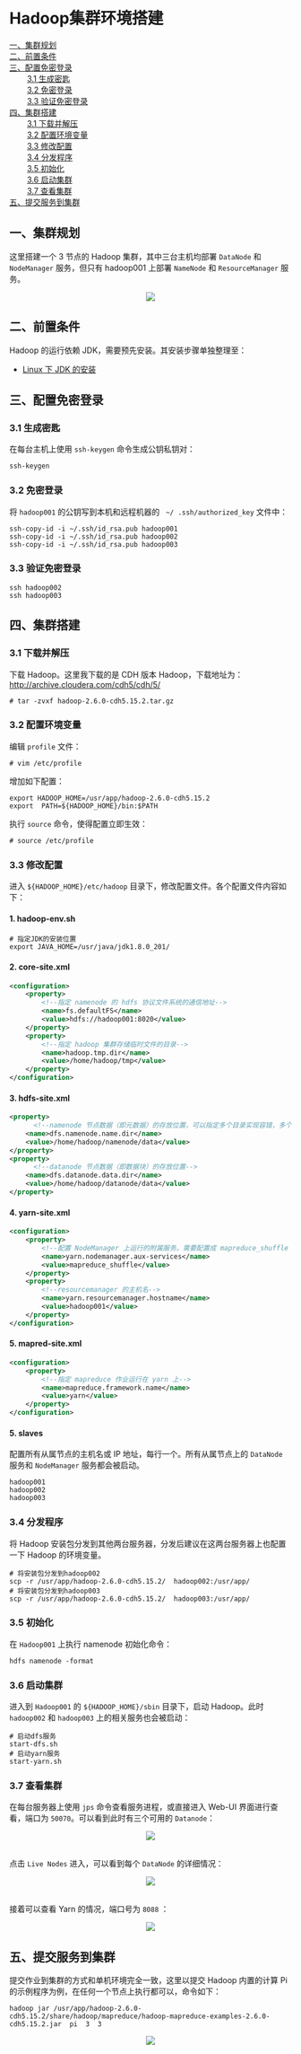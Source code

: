 # Hadoop集群环境搭建

<nav>
<a href="#一集群规划">一、集群规划</a><br/>
<a href="#二前置条件">二、前置条件</a><br/>
<a href="#三配置免密登录">三、配置免密登录</a><br/>
&nbsp;&nbsp;&nbsp;&nbsp;&nbsp;&nbsp;&nbsp;&nbsp;<a href="#31-生成密匙">3.1 生成密匙</a><br/>
&nbsp;&nbsp;&nbsp;&nbsp;&nbsp;&nbsp;&nbsp;&nbsp;<a href="#32-免密登录">3.2 免密登录</a><br/>
&nbsp;&nbsp;&nbsp;&nbsp;&nbsp;&nbsp;&nbsp;&nbsp;<a href="#33-验证免密登录">3.3 验证免密登录</a><br/>
<a href="#四集群搭建">四、集群搭建</a><br/>
&nbsp;&nbsp;&nbsp;&nbsp;&nbsp;&nbsp;&nbsp;&nbsp;<a href="#31-下载并解压">3.1 下载并解压</a><br/>
&nbsp;&nbsp;&nbsp;&nbsp;&nbsp;&nbsp;&nbsp;&nbsp;<a href="#32-配置环境变量">3.2 配置环境变量</a><br/>
&nbsp;&nbsp;&nbsp;&nbsp;&nbsp;&nbsp;&nbsp;&nbsp;<a href="#33-修改配置">3.3 修改配置</a><br/>
&nbsp;&nbsp;&nbsp;&nbsp;&nbsp;&nbsp;&nbsp;&nbsp;<a href="#34-分发程序">3.4 分发程序</a><br/>
&nbsp;&nbsp;&nbsp;&nbsp;&nbsp;&nbsp;&nbsp;&nbsp;<a href="#35--初始化">3.5  初始化</a><br/>
&nbsp;&nbsp;&nbsp;&nbsp;&nbsp;&nbsp;&nbsp;&nbsp;<a href="#36-启动集群">3.6 启动集群</a><br/>
&nbsp;&nbsp;&nbsp;&nbsp;&nbsp;&nbsp;&nbsp;&nbsp;<a href="#37-查看集群">3.7 查看集群</a><br/>
<a href="#五提交服务到集群">五、提交服务到集群</a><br/>
</nav>


## 一、集群规划

这里搭建一个 3 节点的 Hadoop 集群，其中三台主机均部署 `DataNode` 和 `NodeManager` 服务，但只有 hadoop001 上部署 `NameNode` 和 `ResourceManager` 服务。

<div align="center"> <img  src="https://github.com/heibaiying/BigData-Notes/raw/master/pictures/hadoop集群规划.png"/> </div>

## 二、前置条件

Hadoop 的运行依赖 JDK，需要预先安装。其安装步骤单独整理至：

+ [Linux 下 JDK 的安装](https://github.com/heibaiying/BigData-Notes/blob/master/notes/installation/Linux下JDK安装.md)



## 三、配置免密登录

### 3.1 生成密匙

在每台主机上使用 `ssh-keygen` 命令生成公钥私钥对：

```shell
ssh-keygen
```

### 3.2 免密登录

将 `hadoop001` 的公钥写到本机和远程机器的 ` ~/ .ssh/authorized_key` 文件中：

```shell
ssh-copy-id -i ~/.ssh/id_rsa.pub hadoop001
ssh-copy-id -i ~/.ssh/id_rsa.pub hadoop002
ssh-copy-id -i ~/.ssh/id_rsa.pub hadoop003
```

### 3.3 验证免密登录

```she
ssh hadoop002
ssh hadoop003
```



## 四、集群搭建

### 3.1 下载并解压

下载 Hadoop。这里我下载的是 CDH 版本 Hadoop，下载地址为：http://archive.cloudera.com/cdh5/cdh/5/

```shell
# tar -zvxf hadoop-2.6.0-cdh5.15.2.tar.gz 
```

### 3.2 配置环境变量

编辑 `profile` 文件：

```shell
# vim /etc/profile
```

增加如下配置：

```
export HADOOP_HOME=/usr/app/hadoop-2.6.0-cdh5.15.2
export  PATH=${HADOOP_HOME}/bin:$PATH
```

执行 `source` 命令，使得配置立即生效：

```shell
# source /etc/profile
```

### 3.3 修改配置

进入 `${HADOOP_HOME}/etc/hadoop` 目录下，修改配置文件。各个配置文件内容如下：

#### 1. hadoop-env.sh

```shell
# 指定JDK的安装位置
export JAVA_HOME=/usr/java/jdk1.8.0_201/
```

#### 2.  core-site.xml

```xml
<configuration>
    <property>
        <!--指定 namenode 的 hdfs 协议文件系统的通信地址-->
        <name>fs.defaultFS</name>
        <value>hdfs://hadoop001:8020</value>
    </property>
    <property>
        <!--指定 hadoop 集群存储临时文件的目录-->
        <name>hadoop.tmp.dir</name>
        <value>/home/hadoop/tmp</value>
    </property>
</configuration>
```

#### 3. hdfs-site.xml

```xml
<property>
      <!--namenode 节点数据（即元数据）的存放位置，可以指定多个目录实现容错，多个目录用逗号分隔-->
    <name>dfs.namenode.name.dir</name>
    <value>/home/hadoop/namenode/data</value>
</property>
<property>
      <!--datanode 节点数据（即数据块）的存放位置-->
    <name>dfs.datanode.data.dir</name>
    <value>/home/hadoop/datanode/data</value>
</property>
```

#### 4. yarn-site.xml

```xml
<configuration>
    <property>
        <!--配置 NodeManager 上运行的附属服务。需要配置成 mapreduce_shuffle 后才可以在 Yarn 上运行 MapReduce 程序。-->
        <name>yarn.nodemanager.aux-services</name>
        <value>mapreduce_shuffle</value>
    </property>
    <property>
        <!--resourcemanager 的主机名-->
        <name>yarn.resourcemanager.hostname</name>
        <value>hadoop001</value>
    </property>
</configuration>

```

#### 5.  mapred-site.xml

```xml
<configuration>
    <property>
        <!--指定 mapreduce 作业运行在 yarn 上-->
        <name>mapreduce.framework.name</name>
        <value>yarn</value>
    </property>
</configuration>
```

#### 5. slaves

配置所有从属节点的主机名或 IP 地址，每行一个。所有从属节点上的 `DataNode` 服务和 `NodeManager` 服务都会被启动。

```properties
hadoop001
hadoop002
hadoop003
```

### 3.4 分发程序

将 Hadoop 安装包分发到其他两台服务器，分发后建议在这两台服务器上也配置一下 Hadoop 的环境变量。

```shell
# 将安装包分发到hadoop002
scp -r /usr/app/hadoop-2.6.0-cdh5.15.2/  hadoop002:/usr/app/
# 将安装包分发到hadoop003
scp -r /usr/app/hadoop-2.6.0-cdh5.15.2/  hadoop003:/usr/app/
```

### 3.5  初始化

在 `Hadoop001` 上执行 namenode 初始化命令：

```
hdfs namenode -format
```

### 3.6 启动集群

进入到 `Hadoop001` 的 `${HADOOP_HOME}/sbin` 目录下，启动 Hadoop。此时 `hadoop002` 和 `hadoop003` 上的相关服务也会被启动：

```shell
# 启动dfs服务
start-dfs.sh
# 启动yarn服务
start-yarn.sh
```

### 3.7 查看集群

在每台服务器上使用 `jps` 命令查看服务进程，或直接进入 Web-UI 界面进行查看，端口为 `50070`。可以看到此时有三个可用的 `Datanode`：

<div align="center"> <img  src="https://github.com/heibaiying/BigData-Notes/raw/master/pictures/hadoop-集群环境搭建.png"/> </div>
<BR/>

点击 `Live Nodes` 进入，可以看到每个 `DataNode` 的详细情况：

<div align="center"> <img  src="https://github.com/heibaiying/BigData-Notes/raw/master/pictures/hadoop-集群搭建2.png"/> </div>
<BR/>

接着可以查看 Yarn 的情况，端口号为 `8088` ：

<div align="center"> <img  src="https://github.com/heibaiying/BigData-Notes/raw/master/pictures/hadoop-集群搭建3.png"/> </div>


## 五、提交服务到集群

提交作业到集群的方式和单机环境完全一致，这里以提交 Hadoop 内置的计算 Pi 的示例程序为例，在任何一个节点上执行都可以，命令如下：

```shell
hadoop jar /usr/app/hadoop-2.6.0-cdh5.15.2/share/hadoop/mapreduce/hadoop-mapreduce-examples-2.6.0-cdh5.15.2.jar  pi  3  3
```



<div align="center"> <img  src="https://github.com/heibaiying/BigData-Notes/raw/master/pictures/weixin-desc.png"/> </div>